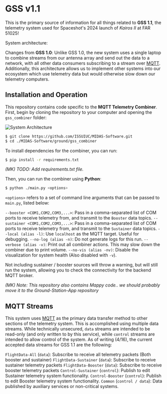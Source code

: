# GSS v1.1
This is the primary source of information for all things related to **GSS 1.1**, the telemetry system used for Spaceshot's 2024 launch of *Kairos II* at FAR 51025!

System architecture:


Changes from **GSS 1.0**: Unlike GSS 1.0, the new system uses a single laptop to combine streams from our antenna array and send out the data to a network, with all other data consumers subscribing to a stream over [MQTT](https://mqtt.org/). Additionally, this architecture allows us to implement other systems into our ecosystem which use telemetry data but would otherwise slow down our telemetry computers.

## Installation and Operation
This repository contains code specific to the **MQTT Telemetry Combiner**.
First, begin by cloning the repository to your computer and opening the `gss_combiner` folder:

![System Architecture](https://i.ibb.co/YtWs14w/Screenshot-2024-04-16-190354.png)

```bash
$ git clone https://github.com/ISSUIUC/MIDAS-Software.git
$ cd ./MIDAS-Software/ground/gss_combiner
```

To install dependencies for the combiner, you can run:
```bash
$ pip install -r requirements.txt
```

*(MK) TODO: Add requirements.txt file.*

Then, you can run the combiner using **Python**:

```bash
$ python ./main.py <options>
```

`<options>` refers to a set of command line arguments that can be passed to `main.py`, listed below:

`--booster <COM1,COM2,COM3,...>`: Pass in a comma-separated list of COM ports to receive telemetry from, and transmit to the `Booster` data topics. 
`--sustainer <COM1,COM2,COM3,...>`: Pass in a comma-separated list of COM ports to receive telemetry from, and transmit to the `Sustainer` data topics. 
`--local (alias -l)`: Use `localhost` as the MQTT target. Useful for debugging.
`--no-log (alias -n)`: Do not generate logs for this run.
`--verbose (alias -v)`: Print out all combiner actions. This may slow down the combiner due to print volume.
`--no-vis (alias -nv)`:  Disable the visualization for system health (Also disabled with `-v`).

Not including sustainer / booster sources will throw a warning, but will still run the system, allowing you to check the connectivity for the backend MQTT broker.

*(MK) Note: This repository also contains Mappy code.. we should probably move it to the Ground-Station-App repository*
## MQTT Streams
This system uses [MQTT](https://mqtt.org/) as the primary data transfer method to other sections of the telemetry system. This is accomplished using multiple data streams. While technically unsecured, `data` streams are intended to be read-only (and only written to by this service), while `control` streams are intended to allow control of the system. As of writing (4/16), the current accepted data streams for GSS 1.1 are the following:

`FlightData-All` (`data`): Subscribe to receive all telemetry packets (Both booster and sustainer)
`FlightData-Sustainer` (`data`): Subscribe to receive sustainer telemetry packets
`FlightData-Booster` (`data`): Subscribe to receive booster telemetry packets
`Control-Sustainer` (`control`): Publish to edit Sustainer telemetry system functionality.
`Control-Booster` (`control`): Publish to edit Booster telemetry system functionality.
`Common` (`control / data`): Data published by auxiliary services or non-critical systems. 

